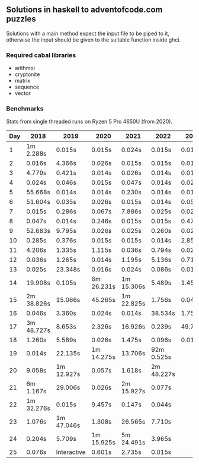 ## Solutions in haskell to adventofcode.com puzzles

Solutions with a main method expect the input file to be piped to it,
otherwise the input should be given to the suitable function inside ghci.

### Required cabal libraries

* arithmoi
* cryptonite
* matrix
* sequence
* vector

### Benchmarks

Stats from single threaded runs on Ryzen 5 Pro 4650U (from 2020).

| Day |   2018   |   2019   |   2020   |   2021   |   2022   |   2023   |
|-----|----------|----------|----------|----------|----------|----------|
| 1  | 1m 2.288s |  0.015s |  0.015s |  0.024s |  0.015s |  0.014s |
| 2  |  0.016s |  4.366s |  0.026s |  0.015s |  0.015s |  0.014s |
| 3  |  4.779s |  0.421s |  0.014s |  0.026s |  0.014s |  0.015s |
| 4  |  0.024s |  0.046s |  0.015s |  0.047s |  0.014s |  0.025s |
| 5  |  55.668s |  0.014s |  0.014s |  0.230s |  0.014s |  0.015s |
| 6  |  51.604s |  0.035s |  0.026s |  0.015s |  0.014s |  0.054s |
| 7  |  0.015s |  0.286s |  0.067s |  7.886s |  0.025s |  0.024s |
| 8  |  0.047s |  0.014s |  0.246s |  0.015s |  0.015s |  0.476s |
| 9  |  52.683s |  9.795s |  0.026s |  0.025s |  0.260s |  0.024s |
| 10  |  0.285s |  0.376s |  0.015s |  0.015s |  0.014s |  2.858s |
| 11  |  4.206s |  1.335s |  1.115s |  0.036s |  0.794s |  0.026s |
| 12  |  0.036s |  1.265s |  0.014s |  1.195s |  5.136s |  0.717s |
| 13  |  0.025s |  23.348s |  0.016s |  0.024s |  0.086s |  0.016s |
| 14  |  19.908s |  0.105s | 6m 26.231s | 1m 15.306s |  5.489s |  1.459s |
| 15  | 2m 38.826s |  15.066s |  45.265s | 1m 22.825s |  1.756s |  0.048s |
| 16  |  0.046s |  3.360s |  0.024s |  0.014s |  38.534s |  1.757s |
| 17  | 3m 48.727s |  8.653s |  2.326s |  16.926s |  0.239s |  49.744s |
| 18  |  1.260s |  5.589s |  0.026s |  1.475s |  0.096s |  0.014s |
| 19  |  0.014s |  22.135s | 1m 14.275s |  13.706s | 92m 0.525s |       |
| 20  |  9.058s | 1m 12.927s |  0.057s |  1.618s | 2m 48.227s |       |
| 21  | 6m 1.167s |  29.006s |  0.026s | 2m 15.927s |  0.077s |       |
| 22  | 1m 32.276s |  0.015s |  9.457s |  0.147s |  0.044s |       |
| 23  |  1.076s | 1m 47.046s |  1.308s |  26.565s |  7.710s |       |
| 24  |  0.204s |  5.709s | 1m 15.925s | 5m 24.491s |  3.965s |       |
| 25  |  0.076s | Interactive |  0.601s |  2.735s |  0.015s |       |

